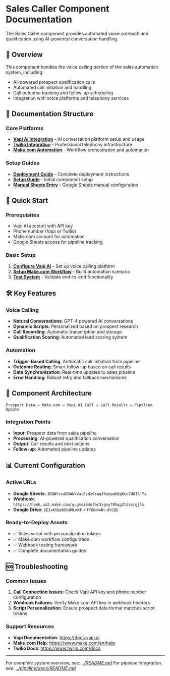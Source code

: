 # Sales Caller Component Documentation

The Sales Caller component provides automated voice outreach and qualification using AI-powered conversation handling.

## 🎯 Overview

This component handles the voice calling portion of the sales automation system, including:
- AI-powered prospect qualification calls
- Automated call initiation and handling
- Call outcome tracking and follow-up scheduling
- Integration with voice platforms and telephony services

## 📖 Documentation Structure

### Core Platforms
- **[Vapi AI Integration](vapi/index.md)** - AI conversation platform setup and usage
- **[Twilio Integration](twilio/index.md)** - Professional telephony infrastructure
- **[Make.com Automation](makecom/index.md)** - Workflow orchestration and automation

### Setup Guides
- **[Deployment Guide](deployment_guide.md)** - Complete deployment instructions
- **[Setup Guide](setup-guide.md)** - Initial component setup
- **[Manual Sheets Entry](sheets-manual-entry.md)** - Google Sheets manual configuration

## 🚀 Quick Start

### Prerequisites
- Vapi AI account with API key
- Phone number (Vapi or Twilio)
- Make.com account for automation
- Google Sheets access for pipeline tracking

### Basic Setup
1. **[Configure Vapi AI](vapi/index.md#step-by-step-setup-guide)** - Set up voice calling platform
2. **[Setup Make.com Workflow](makecom/makecom_manual_setup.md)** - Build automation scenario
3. **[Test System](makecom/test_webhook.sh)** - Validate end-to-end functionality

## 🛠 Key Features

### Voice Calling
- **Natural Conversations**: GPT-4 powered AI conversations
- **Dynamic Scripts**: Personalized based on prospect research
- **Call Recording**: Automatic transcription and storage
- **Qualification Scoring**: Automated lead scoring system

### Automation
- **Trigger-Based Calling**: Automatic call initiation from pipeline
- **Outcome Routing**: Smart follow-up based on call results
- **Data Synchronization**: Real-time updates to sales pipeline
- **Error Handling**: Robust retry and fallback mechanisms

## 🔧 Component Architecture

```
Prospect Data → Make.com → Vapi AI Call → Call Results → Pipeline Update
```

### Integration Points
- **Input**: Prospect data from sales pipeline
- **Processing**: AI-powered qualification conversation
- **Output**: Call results and next actions
- **Follow-up**: Automated pipeline updates

## 📊 Current Configuration

### Active URLs
- **Google Sheets**: `1DQWtvs4DDWbkVal8LdzGruqfXunpqhQqKeo7dOIS-Ys`
- **Webhook**: `https://hook.us2.make.com/gugssi64ofbr3vgny705qg2tdsvrgjlx`
- **Google Drive**: `1EJxKtbp65kWMLmXF-nfYURd44H-dtCQS`

### Ready-to-Deploy Assets
- ✅ Sales script with personalization tokens
- ✅ Make.com workflow configuration
- ✅ Webhook testing framework
- ✅ Complete documentation guides

## 🆘 Troubleshooting

### Common Issues
1. **Call Connection Issues**: Check Vapi API key and phone number configuration
2. **Webhook Failures**: Verify Make.com API key in webhook headers
3. **Script Personalization**: Ensure prospect data format matches script tokens

### Support Resources
- **Vapi Documentation**: https://docs.vapi.ai
- **Make.com Help**: https://www.make.com/en/help
- **Twilio Docs**: https://www.twilio.com/docs

---

*For complete system overview, see: [../README.md](../README.md)*
*For pipeline integration, see: [../pipeline/docs/README.md](../pipeline/docs/README.md)*